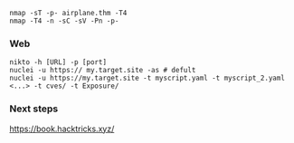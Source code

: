 ```
nmap -sT -p- airplane.thm -T4
nmap -T4 -n -sC -sV -Pn -p-

```


### Web
```
nikto -h [URL] -p [port]
nuclei -u https:// my.target.site -as # defult
nuclei -u https://my.target.site -t myscript.yaml -t myscript_2.yaml <...> -t cves/ -t Exposure/

```

### Next steps
https://book.hacktricks.xyz/
